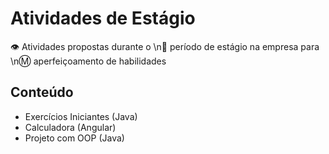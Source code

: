 # Atividades de Estágio
👁️  Atividades propostas durante o 
\n🐝  período de estágio na empresa para
\n:m:  aperfeiçoamento de habilidades

## Conteúdo
- Exercícios Iniciantes (Java)
- Calculadora (Angular)
- Projeto com OOP (Java)
